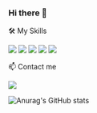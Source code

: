 ### Hi there 👋

🛠 My Skills
<p>
  <img src="https://img.shields.io/badge/java-puple?style=for-the-badge&logo=Java&logoColor=white">
  <img src="https://img.shields.io/badge/SpringBoot-green?style=for-the-badge&logo=Spring&logoColor=white">
  <img src="https://img.shields.io/badge/Kotlin-blue?style=for-the-badge&logo=Kotlin&logoColor=white">
  <img src="https://img.shields.io/badge/AWS-orange?style=for-the-badge&logo=AmazonAWS&logoColor=white">
  <img src="https://img.shields.io/badge/MySQL-orange?style=for-the-badge&logo=MySQL&logoColor=white">
</p>
  
📫 Contact me

<p>
  <a href="https://TunaHG.github.io" target="_blank">
    <img src="https://img.shields.io/badge/Devlog-black?style=for-the-badge&logo=Storyblok&logoColor=white"/>
  </a>
</p>
  
![Anurag's GitHub stats](https://github-readme-stats.vercel.app/api?username=TunaHG&show_icons=true&theme=default)

<!--
**TunaHG/TunaHG** is a ✨ _special_ ✨ repository because its `README.md` (this file) appears on your GitHub profile.

Here are some ideas to get you started:

- 🔭 I’m currently working on ...
- 🌱 I’m currently learning ...
- 👯 I’m looking to collaborate on ...
- 🤔 I’m looking for help with ...
- 💬 Ask me about ...
- 📫 How to reach me: ...
- 😄 Pronouns: ...
- ⚡ Fun fact: ...
-->
